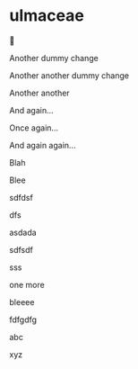 # ulmaceae

:shrug:




Another dummy change

Another another dummy change

Another another

And again...

Once again...

And again again...

Blah

Blee

sdfdsf

dfs

asdada


sdfsdf

sss

one more

bleeee

fdfgdfg

abc

xyz
